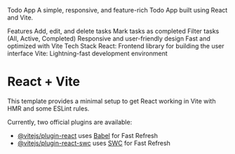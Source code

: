 Todo App
A simple, responsive, and feature-rich Todo App built using React and Vite.

Features
Add, edit, and delete tasks
Mark tasks as completed
Filter tasks (All, Active, Completed)
Responsive and user-friendly design
Fast and optimized with Vite
Tech Stack
React: Frontend library for building the user interface
Vite: Lightning-fast development environment

# React + Vite

This template provides a minimal setup to get React working in Vite with HMR and some ESLint rules.

Currently, two official plugins are available:

- [@vitejs/plugin-react](https://github.com/vitejs/vite-plugin-react/blob/main/packages/plugin-react/README.md) uses [Babel](https://babeljs.io/) for Fast Refresh
- [@vitejs/plugin-react-swc](https://github.com/vitejs/vite-plugin-react-swc) uses [SWC](https://swc.rs/) for Fast Refresh
